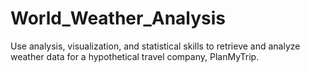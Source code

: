 # World_Weather_Analysis
Use  analysis, visualization, and statistical skills to retrieve and analyze weather data for a hypothetical travel company, PlanMyTrip.
